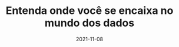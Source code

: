---
title: 'Entenda onde você se encaixa no mundo dos dados'
date: '2021-11-08'
layout: event
transmission_url: 'https://www.youtube.com/embed/j1gakiSS8Xc'
local: 'EBAC - Escola Britância de Artes Criativas & Tecnologia (YouTube)'
description: >-
  Palestra no Intensivo de Dados sobre as diferentes carreiras na área de dados.
---